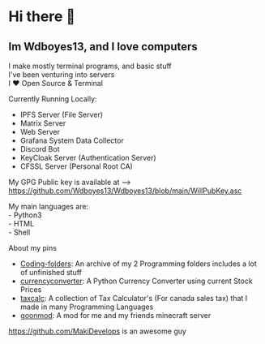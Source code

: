 # Hi there 👋

## Im Wdboyes13, and I love computers  

I make mostly terminal programs, and basic stuff  
I've been venturing into servers  
I ❤️ Open Source & Terminal  

Currently Running Locally:  
- IPFS Server (File Server)  
- Matrix Server  
- Web Server  
- Grafana System Data Collector  
- Discord Bot  
- KeyCloak Server (Authentication Server)  
- CFSSL Server (Personal Root CA)  
      
My GPG Public key is available at --> https://github.com/Wdboyes13/Wdboyes13/blob/main/WillPubKey.asc
  
My main languages are:  
    - Python3  
    - HTML  
    - Shell  
  
About my pins  
- [Coding-folders](https://github.com/Wdboyes13/Coding-folders): An archive of my 2 Programming folders includes a lot of unfinished stuff  
- [currencyconverter](https://github.com/Wdboyes13/currencyconverter): A Python Currency Converter using current Stock Prices
- [taxcalc](https://github.com/Wdboyes13/taxcalc): A collection of Tax Calculator's (For canada sales tax) that I made in many Programming Languages
- [goonmod](https://github.com/Wdboyes13/goonmod): A mod for me and my friends minecraft server
  
https://github.com/MakiDevelops is an awesome guy  
